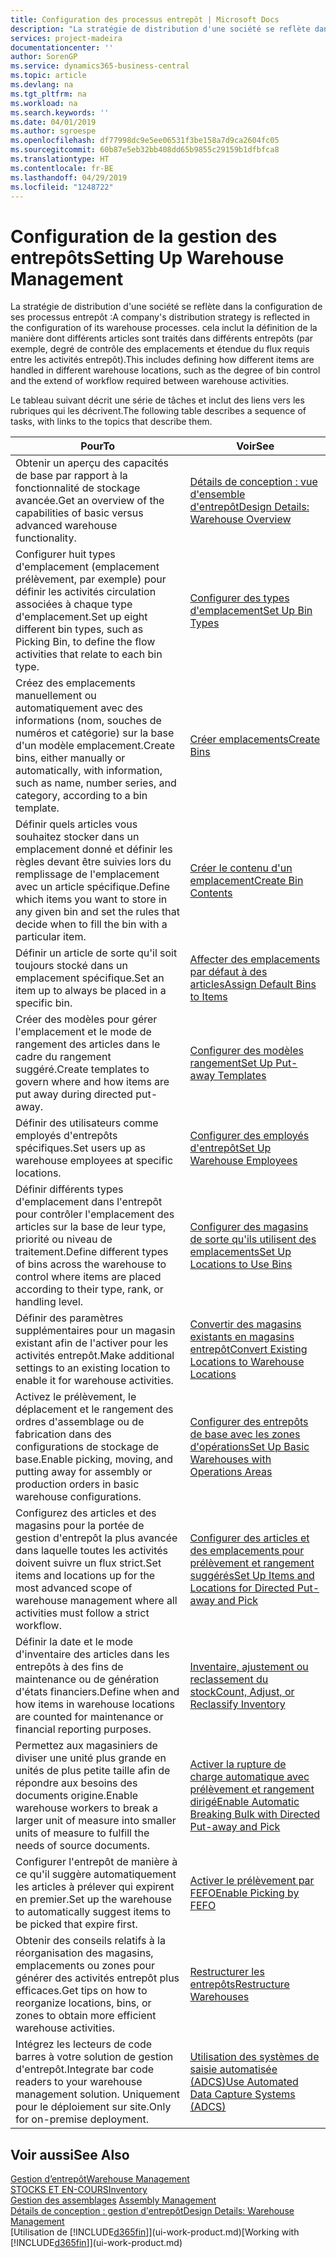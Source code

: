 ```yaml
---
title: Configuration des processus entrepôt | Microsoft Docs
description: "La stratégie de distribution d'une société se reflète dans la configuration de ses processus entrepôt : cela inclut la définition de la manière dont différents articles sont traités dans différents entrepôts (par exemple, degré de contrôle des emplacements et étendue du flux requis entre les activités entrepôt)."
services: project-madeira
documentationcenter: ''
author: SorenGP
ms.service: dynamics365-business-central
ms.topic: article
ms.devlang: na
ms.tgt_pltfrm: na
ms.workload: na
ms.search.keywords: ''
ms.date: 04/01/2019
ms.author: sgroespe
ms.openlocfilehash: df77998dc9e5ee06531f3be158a7d9ca2604fc05
ms.sourcegitcommit: 60b87e5eb32bb408dd65b9855c29159b1dfbfca8
ms.translationtype: HT
ms.contentlocale: fr-BE
ms.lasthandoff: 04/29/2019
ms.locfileid: "1248722"
---
```

# <a name="setting-up-warehouse-management"></a><span data-ttu-id="2250d-104">Configuration de la gestion des entrepôts</span><span class="sxs-lookup"><span data-stu-id="2250d-104">Setting Up Warehouse Management</span></span>
<span data-ttu-id="2250d-105">La stratégie de distribution d'une société se reflète dans la configuration de ses processus entrepôt :</span><span class="sxs-lookup"><span data-stu-id="2250d-105">A company's distribution strategy is reflected in the configuration of its warehouse processes.</span></span> <span data-ttu-id="2250d-106">cela inclut la définition de la manière dont différents articles sont traités dans différents entrepôts (par exemple, degré de contrôle des emplacements et étendue du flux requis entre les activités entrepôt).</span><span class="sxs-lookup"><span data-stu-id="2250d-106">This includes defining how different items are handled in different warehouse locations, such as the degree of bin control and the extend of workflow required between warehouse activities.</span></span>  

 <span data-ttu-id="2250d-107">Le tableau suivant décrit une série de tâches et inclut des liens vers les rubriques qui les décrivent.</span><span class="sxs-lookup"><span data-stu-id="2250d-107">The following table describes a sequence of tasks, with links to the topics that describe them.</span></span>   

|<span data-ttu-id="2250d-108">**Pour**</span><span class="sxs-lookup"><span data-stu-id="2250d-108">**To**</span></span>|<span data-ttu-id="2250d-109">**Voir**</span><span class="sxs-lookup"><span data-stu-id="2250d-109">**See**</span></span>|  
|------------|-------------|  
|<span data-ttu-id="2250d-110">Obtenir un aperçu des capacités de base par rapport à la fonctionnalité de stockage avancée.</span><span class="sxs-lookup"><span data-stu-id="2250d-110">Get an overview of the capabilities of basic versus advanced warehouse functionality.</span></span>|[<span data-ttu-id="2250d-111">Détails de conception : vue d'ensemble d'entrepôt</span><span class="sxs-lookup"><span data-stu-id="2250d-111">Design Details: Warehouse Overview</span></span>](design-details-warehouse-overview.md)|  
|<span data-ttu-id="2250d-112">Configurer huit types d'emplacement (emplacement prélèvement, par exemple) pour définir les activités circulation associées à chaque type d'emplacement.</span><span class="sxs-lookup"><span data-stu-id="2250d-112">Set up eight different bin types, such as Picking Bin, to define the flow activities that relate to each bin type.</span></span>|[<span data-ttu-id="2250d-113">Configurer des types d'emplacement</span><span class="sxs-lookup"><span data-stu-id="2250d-113">Set Up Bin Types</span></span>](warehouse-how-to-set-up-bin-types.md)|  
|<span data-ttu-id="2250d-114">Créez des emplacements manuellement ou automatiquement avec des informations (nom, souches de numéros et catégorie) sur la base d'un modèle emplacement.</span><span class="sxs-lookup"><span data-stu-id="2250d-114">Create bins, either manually or automatically, with information, such as name, number series, and category, according to a bin template.</span></span>|[<span data-ttu-id="2250d-115">Créer emplacements</span><span class="sxs-lookup"><span data-stu-id="2250d-115">Create Bins</span></span>](warehouse-how-to-create-individual-bins.md)|  
|<span data-ttu-id="2250d-116">Définir quels articles vous souhaitez stocker dans un emplacement donné et définir les règles devant être suivies lors du remplissage de l'emplacement avec un article spécifique.</span><span class="sxs-lookup"><span data-stu-id="2250d-116">Define which items you want to store in any given bin and set the rules that decide when to fill the bin with a particular item.</span></span>|[<span data-ttu-id="2250d-117">Créer le contenu d'un emplacement</span><span class="sxs-lookup"><span data-stu-id="2250d-117">Create Bin Contents</span></span>](warehouse-how-to-set-up-bin-contents.md)|  
|<span data-ttu-id="2250d-118">Définir un article de sorte qu'il soit toujours stocké dans un emplacement spécifique.</span><span class="sxs-lookup"><span data-stu-id="2250d-118">Set an item up to always be placed in a specific bin.</span></span>|[<span data-ttu-id="2250d-119">Affecter des emplacements par défaut à des articles</span><span class="sxs-lookup"><span data-stu-id="2250d-119">Assign Default Bins to Items</span></span>](warehouse-how-to-assign-default-bins-to-items.md)|
|<span data-ttu-id="2250d-120">Créer des modèles pour gérer l'emplacement et le mode de rangement des articles dans le cadre du rangement suggéré.</span><span class="sxs-lookup"><span data-stu-id="2250d-120">Create templates to govern where and how items are put away during directed put-away.</span></span>|[<span data-ttu-id="2250d-121">Configurer des modèles rangement</span><span class="sxs-lookup"><span data-stu-id="2250d-121">Set Up Put-away Templates</span></span>](warehouse-how-to-set-up-put-away-templates.md)|
|<span data-ttu-id="2250d-122">Définir des utilisateurs comme employés d'entrepôts spécifiques.</span><span class="sxs-lookup"><span data-stu-id="2250d-122">Set users up as warehouse employees at specific locations.</span></span>|[<span data-ttu-id="2250d-123">Configurer des employés d'entrepôt</span><span class="sxs-lookup"><span data-stu-id="2250d-123">Set Up Warehouse Employees</span></span>](warehouse-how-to-set-up-warehouse-employees.md)|
|<span data-ttu-id="2250d-124">Définir différents types d'emplacement dans l'entrepôt pour contrôler l'emplacement des articles sur la base de leur type, priorité ou niveau de traitement.</span><span class="sxs-lookup"><span data-stu-id="2250d-124">Define different types of bins across the warehouse to control where items are placed according to their type, rank, or handling level.</span></span>|[<span data-ttu-id="2250d-125">Configurer des magasins de sorte qu'ils utilisent des emplacements</span><span class="sxs-lookup"><span data-stu-id="2250d-125">Set Up Locations to Use Bins</span></span>](warehouse-how-to-set-up-locations-to-use-bins.md)|
|<span data-ttu-id="2250d-126">Définir des paramètres supplémentaires pour un magasin existant afin de l'activer pour les activités entrepôt.</span><span class="sxs-lookup"><span data-stu-id="2250d-126">Make additional settings to an existing location to enable it for warehouse activities.</span></span>|[<span data-ttu-id="2250d-127">Convertir des magasins existants en magasins entrepôt</span><span class="sxs-lookup"><span data-stu-id="2250d-127">Convert Existing Locations to Warehouse Locations</span></span>](warehouse-how-to-convert-existing-locations-to-warehouse-locations.md)|
|<span data-ttu-id="2250d-128">Activez le prélèvement, le déplacement et le rangement des ordres d'assemblage ou de fabrication dans des configurations de stockage de base.</span><span class="sxs-lookup"><span data-stu-id="2250d-128">Enable picking, moving, and putting away for assembly or production orders in basic warehouse configurations.</span></span>|[<span data-ttu-id="2250d-129">Configurer des entrepôts de base avec les zones d'opérations</span><span class="sxs-lookup"><span data-stu-id="2250d-129">Set Up Basic Warehouses with Operations Areas</span></span>](warehouse-how-to-set-up-basic-warehouses-with-operations-areas.md)|  
|<span data-ttu-id="2250d-130">Configurez des articles et des magasins pour la portée de gestion d'entrepôt la plus avancée dans laquelle toutes les activités doivent suivre un flux strict.</span><span class="sxs-lookup"><span data-stu-id="2250d-130">Set items and locations up for the most advanced scope of warehouse management where all activities must follow a strict workflow.</span></span>|[<span data-ttu-id="2250d-131">Configurer des articles et des emplacements pour prélèvement et rangement suggérés</span><span class="sxs-lookup"><span data-stu-id="2250d-131">Set Up Items and Locations for Directed Put-away and Pick</span></span>](warehouse-how-to-set-up-items-for-directed-put-away-and-pick.md)|  
|<span data-ttu-id="2250d-132">Définir la date et le mode d'inventaire des articles dans les entrepôts à des fins de maintenance ou de génération d'états financiers.</span><span class="sxs-lookup"><span data-stu-id="2250d-132">Define when and how items in warehouse locations are counted for maintenance or financial reporting purposes.</span></span>|[<span data-ttu-id="2250d-133">Inventaire, ajustement ou reclassement du stock</span><span class="sxs-lookup"><span data-stu-id="2250d-133">Count, Adjust, or Reclassify Inventory</span></span>](inventory-how-count-adjust-reclassify.md)|
|<span data-ttu-id="2250d-134">Permettez aux magasiniers de diviser une unité plus grande en unités de plus petite taille afin de répondre aux besoins des documents origine.</span><span class="sxs-lookup"><span data-stu-id="2250d-134">Enable warehouse workers to break a larger unit of measure into smaller units of measure to fulfill the needs of source documents.</span></span>|[<span data-ttu-id="2250d-135">Activer la rupture de charge automatique avec prélèvement et rangement dirigé</span><span class="sxs-lookup"><span data-stu-id="2250d-135">Enable Automatic Breaking Bulk with Directed Put-away and Pick</span></span>](warehouse-enable-automatic-breaking-bulk-with-directed-put-away-and-pick.md)|  
|<span data-ttu-id="2250d-136">Configurer l'entrepôt de manière à ce qu'il suggère automatiquement les articles à prélever qui expirent en premier.</span><span class="sxs-lookup"><span data-stu-id="2250d-136">Set up the warehouse to automatically suggest items to be picked that expire first.</span></span>|[<span data-ttu-id="2250d-137">Activer le prélèvement par FEFO</span><span class="sxs-lookup"><span data-stu-id="2250d-137">Enable Picking by FEFO</span></span>](warehouse-picking-by-fefo.md)|
|<span data-ttu-id="2250d-138">Obtenir des conseils relatifs à la réorganisation des magasins, emplacements ou zones pour générer des activités entrepôt plus efficaces.</span><span class="sxs-lookup"><span data-stu-id="2250d-138">Get tips on how to reorganize locations, bins, or zones to obtain more efficient warehouse activities.</span></span>|[<span data-ttu-id="2250d-139">Restructurer les entrepôts</span><span class="sxs-lookup"><span data-stu-id="2250d-139">Restructure Warehouses</span></span>](warehouse-how-to-restructure-warehouses.md)|
|<span data-ttu-id="2250d-140">Intégrez les lecteurs de code barres à votre solution de gestion d'entrepôt.</span><span class="sxs-lookup"><span data-stu-id="2250d-140">Integrate bar code readers to your warehouse management solution.</span></span> <span data-ttu-id="2250d-141">Uniquement pour le déploiement sur site.</span><span class="sxs-lookup"><span data-stu-id="2250d-141">Only for on-premise deployment.</span></span>|[<span data-ttu-id="2250d-142">Utilisation des systèmes de saisie automatisée (ADCS)</span><span class="sxs-lookup"><span data-stu-id="2250d-142">Use Automated Data Capture Systems (ADCS)</span></span>](warehouse-use-automated-data-capture-systems-adcs.md)|

## <a name="see-also"></a><span data-ttu-id="2250d-143">Voir aussi</span><span class="sxs-lookup"><span data-stu-id="2250d-143">See Also</span></span>  
[<span data-ttu-id="2250d-144">Gestion d’entrepôt</span><span class="sxs-lookup"><span data-stu-id="2250d-144">Warehouse Management</span></span>](warehouse-manage-warehouse.md)  
[<span data-ttu-id="2250d-145">STOCKS ET EN-COURS</span><span class="sxs-lookup"><span data-stu-id="2250d-145">Inventory</span></span>](inventory-manage-inventory.md)  
<span data-ttu-id="2250d-146">[Gestion des assemblages](assembly-assemble-items.md)  </span><span class="sxs-lookup"><span data-stu-id="2250d-146">[Assembly Management](assembly-assemble-items.md)  </span></span>  
[<span data-ttu-id="2250d-147">Détails de conception : gestion d'entrepôt</span><span class="sxs-lookup"><span data-stu-id="2250d-147">Design Details: Warehouse Management</span></span>](design-details-warehouse-management.md)  
<span data-ttu-id="2250d-148">[Utilisation de [!INCLUDE[d365fin](includes/d365fin_md.md)]](ui-work-product.md)</span><span class="sxs-lookup"><span data-stu-id="2250d-148">[Working with [!INCLUDE[d365fin](includes/d365fin_md.md)]](ui-work-product.md)</span></span>
